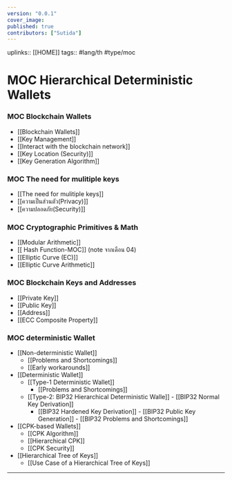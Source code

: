 ```yaml
---
version: "0.0.1"
cover_image:
published: true
contributors: ["Sutida"]
---
```

uplinks:: [[HOME]]
tags:: #lang/th #type/moc 

# MOC Hierarchical Deterministic Wallets  
### MOC Blockchain Wallets  
- [[Blockchain Wallets]]
- [[Key Management]]
- [[Interact with the blockchain network]]
- [[Key Location (Security)]]
- [[Key Generation Algorithm]]

### MOC The need for mulitiple keys
- [[The need for mulitiple keys]]
- [[ความเป็นส่วนตัว(Privacy)]]
- [[ความปลอดภัย(Security)]]
### MOC Cryptographic Primitives & Math
- [[Modular Arithmetic]]
- [[ Hash Function-MOC]] (note จากเดือน 04)
- [[Elliptic Curve (EC)]]
- [[Elliptic Curve Arithmetic]]
### MOC Blockchain Keys and Addresses
- [[Private Key]]
- [[Public Key]]
- [[Address]]
- [[ECC Composite Property]]
### MOC deterministic Wallet
- [[Non-deterministic Wallet]]
     - [[Problems and Shortcomings]]
     - [[Early workarounds]]
- [[Deterministic Wallet]]
     - [[Type-1 Deterministic Wallet]]
         - [[Problems and Shortcomings]]
   - [[Type-2: BIP32 Hierarchical Deterministic Walle]]
        - [[BIP32 Normal Key Derivation]]
        - [[BIP32 Hardened Key Derivation]]
         - [[BIP32 Public Key Generation]]
         - [[BIP32 Problems and Shortcomings]]
- [[CPK-based Wallets]]
     - [[CPK Algorithm]]
     - [[Hierarchical CPK]]
     - [[CPK Security]]
- [[Hierarchical Tree of Keys]]
     - [[Use Case of a Hierarchical Tree of Keys]]   
---
